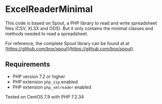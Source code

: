 # ExcelReaderMinimal
This code is based on Spout, a PHP library to read and write spreadsheet files (CSV, XLSX and ODS). But it only contains the minimal classes and methods needed to read a spreadsheet.

For reference, the complete Spout library can be found at at [https://github.com/box/spout](https://github.com/box/spout).

## Requirements

* PHP version 7.2 or higher
* PHP extension `php_zip` enabled
* PHP extension `php_xmlreader` enabled

Tested on CentOS 7.9 with PHP 7.2.34

